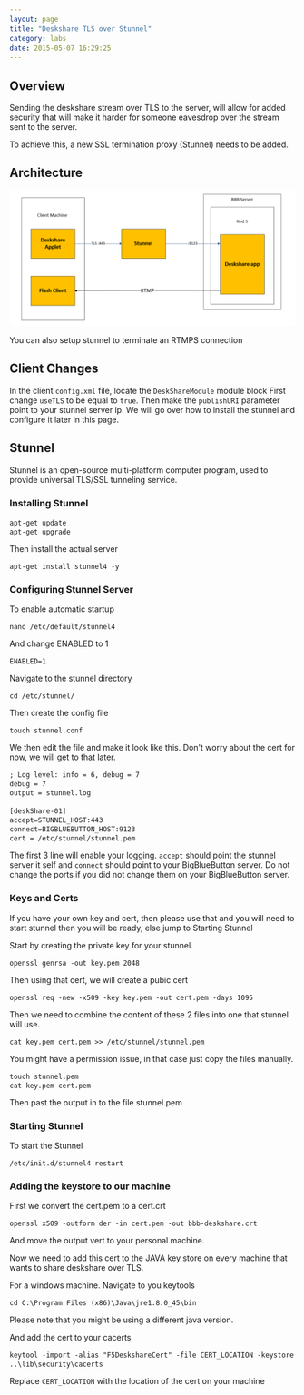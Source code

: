 ```yaml
---
layout: page
title: "Deskshare TLS over Stunnel"
category: labs
date: 2015-05-07 16:29:25
---
```


## Overview

Sending the deskshare stream over TLS to the server, will allow for added security that will make it harder for someone eavesdrop over the stream sent to the server.

To achieve this, a new SSL termination proxy (Stunnel) needs to be added.

## Architecture

![Architecture Overview](/images/deskshare_tls.png)

You can also setup stunnel to terminate an RTMPS connection

## Client Changes

In the client `config.xml` file, locate the `DeskShareModule` module block
First change `useTLS` to be equal to `true`. Then make the `publishURI` parameter point to your stunnel server ip. We will go over how to install the stunnel and configure it later in this page. 

## Stunnel

Stunnel is an open-source multi-platform computer program, used to provide universal TLS/SSL tunneling service.

### Installing Stunnel

```
apt-get update
apt-get upgrade
```

Then install the actual server

```
apt-get install stunnel4 -y
```

### Configuring Stunnel Server

To enable automatic startup

```
nano /etc/default/stunnel4
```

And change ENABLED to 1

```
ENABLED=1
```


Navigate to the stunnel directory

```
cd /etc/stunnel/
```

Then create the config file

```
touch stunnel.conf
```

We then edit the file and make it look like this.
Don't worry about the cert for now, we will get to that later.

```
; Log level: info = 6, debug = 7
debug = 7
output = stunnel.log

[deskShare-01]
accept=STUNNEL_HOST:443
connect=BIGBLUEBUTTON_HOST:9123
cert = /etc/stunnel/stunnel.pem
```

The first 3 line will enable your logging.
`accept` should point the stunnel server it self and `connect` should point to your BigBlueButton server. Do not change the ports if you did not change them on your BigBlueButton server.

### Keys and Certs

If you have your own key and cert, then please use that and you will need to start stunnel then you will be ready, else jump to Starting Stunnel

Start by creating the private key for your stunnel.

```
openssl genrsa -out key.pem 2048
```

Then using that cert, we will create a pubic cert

```
openssl req -new -x509 -key key.pem -out cert.pem -days 1095
```

Then we need to combine the content of these 2 files into one that stunnel will use.

```
cat key.pem cert.pem >> /etc/stunnel/stunnel.pem
```

You might have a permission issue, in that case just copy the files manually.

```
touch stunnel.pem
cat key.pem cert.pem
```

Then past the output in to the file stunnel.pem

### Starting Stunnel

To start the Stunnel

```
/etc/init.d/stunnel4 restart
```

### Adding the keystore to our machine

First we convert the cert.pem to a cert.crt

```
openssl x509 -outform der -in cert.pem -out bbb-deskshare.crt
```

And move the output vert to your personal machine.

Now we need to add this cert to the JAVA key store on every machine that wants to share deskshare over TLS.

For a windows machine. Navigate to you keytools

```
cd C:\Program Files (x86)\Java\jre1.8.0_45\bin
```
Please note that you might be using a different java version.

And add the cert to your cacerts

```
keytool -import -alias "F5DeskshareCert" -file CERT_LOCATION -keystore ..\lib\security\cacerts
```

Replace `CERT_LOCATION` with the location of the cert on your machine

